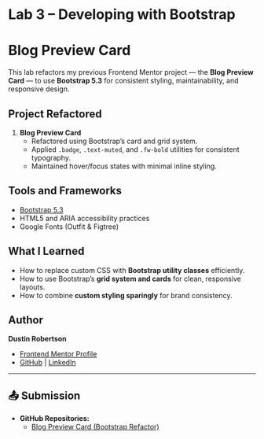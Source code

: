 # Lab 3 – Developing with Bootstrap 

# Blog Preview Card

This lab refactors my previous Frontend Mentor project — the **Blog Preview Card** — to use **Bootstrap 5.3** for consistent styling, maintainability, and responsive design.

## Project Refactored
1. **Blog Preview Card**
   - Refactored using Bootstrap’s card and grid system.
   - Applied `.badge`, `.text-muted`, and `.fw-bold` utilities for consistent typography.
   - Maintained hover/focus states with minimal inline styling.

## Tools and Frameworks
- [Bootstrap 5.3](https://getbootstrap.com/)
- HTML5 and ARIA accessibility practices
- Google Fonts (Outfit & Figtree)

## What I Learned
- How to replace custom CSS with **Bootstrap utility classes** efficiently.
- How to use Bootstrap’s **grid system and cards** for clean, responsive layouts.
- How to combine **custom styling sparingly** for brand consistency.

## Author
**Dustin Robertson**  
- [Frontend Mentor Profile](https://www.frontendmentor.io)  
- [GitHub](#) | [LinkedIn](#)

---

## 📤 Submission
- **GitHub Repositories:**
  - [Blog Preview Card (Bootstrap Refactor)](#)
